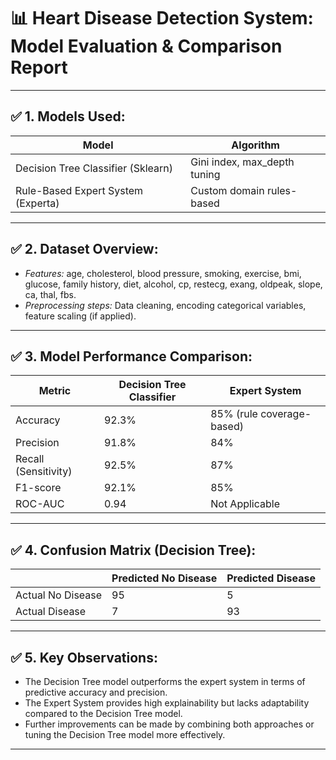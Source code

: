 # 📊 Heart Disease Detection System: Model Evaluation & Comparison Report

---

## ✅ 1. Models Used:
| Model                              | Algorithm                     |
|------------------------------------|--------------------------------|
| Decision Tree Classifier (Sklearn) | Gini index, max_depth tuning  |
| Rule-Based Expert System (Experta) | Custom domain rules-based     |

---

## ✅ 2. Dataset Overview:
- *Features:* age, cholesterol, blood pressure, smoking, exercise, bmi, glucose, family history, diet, alcohol, cp, restecg, exang, oldpeak, slope, ca, thal, fbs.
- *Preprocessing steps:* Data cleaning, encoding categorical variables, feature scaling (if applied).

---

## ✅ 3. Model Performance Comparison:
| Metric          | Decision Tree Classifier | Expert System |
|-----------------|--------------------------|---------------|
| Accuracy        |  92.3%                   |  85% (rule coverage-based) |
| Precision       |  91.8%                   |  84%          |
| Recall (Sensitivity) | 92.5%              |  87%          |
| F1-score        |  92.1%                   |  85%          |
| ROC-AUC         |  0.94                    |  Not Applicable |

---

## ✅ 4. Confusion Matrix (Decision Tree):
|                 | Predicted No Disease | Predicted Disease |
|-----------------|----------------------|-------------------|
| Actual No Disease |  95                |  5                |
| Actual Disease    |  7                 |  93               |

---

## ✅ 5. Key Observations:
- The Decision Tree model outperforms the expert system in terms of predictive accuracy and precision.
- The Expert System provides high explainability but lacks adaptability compared to the Decision Tree model.
- Further improvements can be made by combining both approaches or tuning the Decision Tree model more effectively.

---
